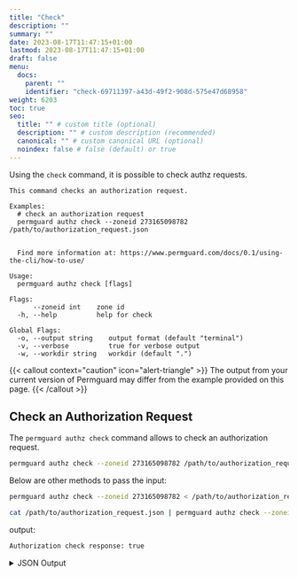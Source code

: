 ```yaml
---
title: "Check"
description: ""
summary: ""
date: 2023-08-17T11:47:15+01:00
lastmod: 2023-08-17T11:47:15+01:00
draft: false
menu:
  docs:
    parent: ""
    identifier: "check-69711397-a43d-49f2-908d-575e47d68958"
weight: 6203
toc: true
seo:
  title: "" # custom title (optional)
  description: "" # custom description (recommended)
  canonical: "" # custom canonical URL (optional)
  noindex: false # false (default) or true
---
```


Using the `check` command, it is possible to check authz requests.

```text
This command checks an authorization request.

Examples:
  # check an authorization request
  permguard authz check --zoneid 273165098782 /path/to/authorization_request.json


  Find more information at: https://www.permguard.com/docs/0.1/using-the-cli/how-to-use/

Usage:
  permguard authz check [flags]

Flags:
      --zoneid int    zone id
  -h, --help          help for check

Global Flags:
  -o, --output string    output format (default "terminal")
  -v, --verbose          true for verbose output
  -w, --workdir string   workdir (default ".")
```

{{< callout context="caution" icon="alert-triangle" >}}
The output from your current version of Permguard may differ from the example provided on this page.
{{< /callout >}}

## Check an Authorization Request

The `permguard authz check` command allows to check an authorization request.

```bash
permguard authz check --zoneid 273165098782 /path/to/authorization_request.json
```

Below are other methods to pass the input:

```bash
permguard authz check --zoneid 273165098782 < /path/to/authorization_request.json
```

```bash
cat /path/to/authorization_request.json | permguard authz check --zoneid 273165098782
```

output:

```bash
Authorization check response: true
```

<details>
  <summary>
    JSON Output
  </summary>

  ```bash
  permguard authz check --zoneid 273165098782 /path/to/authorization_request.json -o json
  ```

  output:

  ```json
  {
    "authorization_check": {
      "decision": true,
      "context": {},
      "evaluations": [
        {
          "decision": true,
          "context": {}
        }
      ]
    }
  }
  ```

</details>
